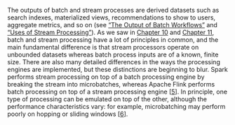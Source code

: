 
The outputs of batch and stream processes are derived datasets such as search indexes, materialized
views, recommendations to show to users, aggregate metrics, and so on (see [“The Output of Batch Workflows”](ch10.html#sec_batch_output) and
[“Uses of Stream Processing”](ch11.html#sec_stream_uses)). As we saw in [Chapter 10](ch10.html#ch_batch) and [Chapter 11](ch11.html#ch_stream), batch and stream processing have a lot of principles in
common, and the main fundamental difference is that stream processors operate on unbounded datasets
whereas batch process inputs are of a known, finite size. There are also many detailed differences
in the ways the processing engines are implemented, but these distinctions are beginning to blur. 
Spark performs stream processing on top of a batch processing engine by breaking the stream into
microbatches, whereas Apache Flink performs batch processing on top of a stream processing engine
[[5](ch12.html#Tzoumas2015tn)].
In principle, one type of processing can be emulated on top of the other, although the performance
characteristics vary: for example, microbatching may perform poorly on hopping or sliding windows
[[6](ch12.html#Kim2016uw)].